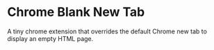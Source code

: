 # Chrome Blank New Tab
A tiny chrome extension that overrides the default Chrome new tab to display an empty HTML page.

